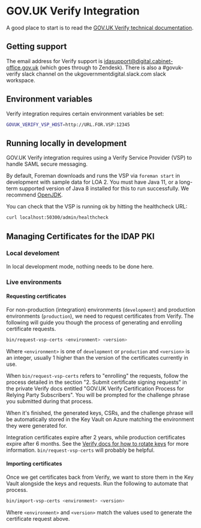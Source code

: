 # GOV.UK Verify Integration

A good place to start is to read the
[GOV.UK Verify technical documentation](https://www.docs.verify.service.gov.uk/#gov-uk-verify-technical-documentation).

## Getting support

The email address for Verify support is idasupport@digital.cabinet-office.gov.uk
(which goes through to Zendesk). There is also a #govuk-verify slack channel on
the ukgovernmentdigital.slack.com slack workspace.

## Environment variables

Verify integration requires certain environment variables be set:

```bash
GOVUK_VERIFY_VSP_HOST=http://URL.FOR.VSP:12345
```

## Running locally in development

GOV.UK Verify integration requires using a Verify Service Provider (VSP) to
handle SAML secure messaging.

By default, Foreman downloads and runs the VSP via `foreman start` in
development with sample data for LOA 2. You must have Java 11, or a long-term
supported version of Java 8 installed for this to run successfully. We recommend
[OpenJDK][openjdk].

You can check that the VSP is running ok by hitting the healthcheck URL:

```bash
curl localhost:50300/admin/healthcheck
```

## Managing Certificates for the IDAP PKI

### Local develoment

In local development mode, nothing needs to be done here.

### Live environments

#### Requesting certificates

For non-production (integration) environments (`development`) and production
environments (`production`), we need to request certificates from Verify. The
following will guide you though the process of generating and enrolling
certificate requests.

```bash
bin/request-vsp-certs <environment> <version>
```

Where `<environment>` is one of `development` or `production` and `<version>` is
an integer, usually 1 higher than the version of the certificates currently in
use.

When `bin/request-vsp-certs` refers to "enrolling" the requests, follow the
process detailed in the section "2. Submit certificate signing requests" in the
private Verify docs entitled "GOV.UK Verify Certification Process for Relying
Party Subscribers". You will be prompted for the challenge phrase you submitted
during that process.

When it's finished, the generated keys, CSRs, and the challenge phrase will be
automatically stored in the Key Vault on Azure matching the environment they
were generated for.

Integration certificates expire after 2 years, while production certificates
expire after 6 months. See the
[Verify docs for how to rotate keys](https://www.docs.verify.service.gov.uk/maintain-your-connection/rotate-keys/)
for more information. `bin/request-vsp-certs` will probably be helpful.

#### Importing certificates

Once we get certificates back from Verify, we want to store them in the Key
Vault alongside the keys and requests. Run the following to automate that
process.

```bash
bin/import-vsp-certs <environment> <version>
```

Where `<environment>` and `<version>` match the values used to generate the
certificate request above.

[openjdk]: https://adoptopenjdk.net/
